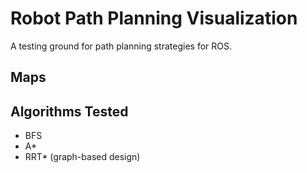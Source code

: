 # Robot Path Planning Visualization
A testing ground for path planning strategies for ROS.

## Maps

## Algorithms Tested
- BFS
- A*
- RRT* (graph-based design)